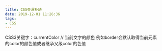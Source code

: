```yaml
---
title: CSS查漏补缺
date: 2019-12-01 11:26:36
tags:
- CSS
---
```


CSS3关键字：currentColor  // 当前文字的颜色
例如border会默认取得当前元素的color的颜色值或者继承父级color的色值
